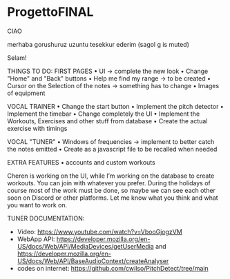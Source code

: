 # ProgettoFINAL

CIAO

merhaba 
gorushuruz
uzuntu
tesekkur ederim (sagol g is muted)

Selam!


THINGS TO DO:
FIRST PAGES
•⁠  ⁠UI -> complete the new look 
•⁠  ⁠Change "Home" and "Back" buttons
•⁠  ⁠Help me find my range -> to be created
•⁠  ⁠Cursor on the Selection of the notes -> something has to change
•⁠  ⁠Images of equipment

VOCAL TRAINER
•⁠  ⁠Change the start button
•⁠  ⁠Implement the pitch detector
•⁠  ⁠Implement the timebar
•⁠  ⁠Change completely the UI
•⁠  ⁠Implement the Workouts, Exercises and other stuff from database
•⁠  ⁠Create the actual exercise with timings

VOCAL "TUNER"
•⁠  ⁠Windows of frequencies -> implement to better catch the notes emitted
•⁠  ⁠Create as a javascript file to be recalled when needed

EXTRA FEATURES
•⁠  ⁠accounts and custom workouts

Cheren is working on the UI, while I’m working on the database to create workouts. You can join with whatever you prefer. During the holidays of course most of the work must be done, so maybe we can see each other soon on Discord or other platforms. Let me know what you think and what you want to work on.

TUNER DOCUMENTATION:
- Video: https://www.youtube.com/watch?v=VbooGjogzVM
- WebApp API: https://developer.mozilla.org/en-US/docs/Web/API/MediaDevices/getUserMedia and https://developer.mozilla.org/en-US/docs/Web/API/BaseAudioContext/createAnalyser
- codes on internet: https://github.com/cwilso/PitchDetect/tree/main
